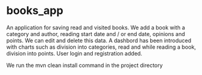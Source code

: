 # books_app
An application for saving read and visited books. We add a book with a category and author, reading start date and / or end date, opinions and points. 
We can edit and delete this data. 
A dashbord has been introduced with charts such as division into categories, read and while reading a book, division into points. 
User login and registration added.


We run the mvn clean install command in the project directory
